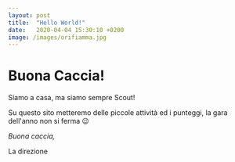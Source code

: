 ```yaml
---
layout: post
title:  "Hello World!"
date:   2020-04-04 15:30:10 +0200
image: /images/orifiamma.jpg
---
```

# Buona Caccia!

Siamo a casa, ma siamo sempre Scout!  

Su questo sito metteremo delle piccole attività ed i punteggi, la gara dell'anno non si ferma 😉

*Buona caccia,*

La direzione

